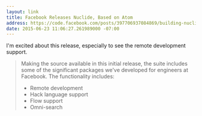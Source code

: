 ```yaml
---
layout: link
title: Facebook Releases Nuclide, Based on Atom
address: https://code.facebook.com/posts/397706937084869/building-nuclide-a-unified-developer-experience/
date: 2015-06-23 11:06:27.261989000 -07:00
---
```


I'm excited about this release, especially to see the remote development support.

> Making the source available in this initial release, the suite includes some of the significant packages we've developed for engineers at Facebook. The functionality includes:
>
> * Remote development
> * Hack language support
> * Flow support
> * Omni-search
